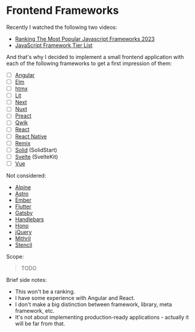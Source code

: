 # Frontend Frameworks

Recently I watched the following two videos:

- [Ranking The Most Popular Javascript Frameworks 2023](https://www.youtube.com/watch?v=ZRT5UAuDvYQ)
- [JavaScript Framework Tier List](https://www.youtube.com/watch?v=WJRf7dh5Zws)

And that's why I decided to implement a small frontend application with each of the following frameworks to get a first impression of them:

- [ ] [Angular](https://angular.io/)
- [ ] [Elm](https://elm-lang.org/)
- [ ] [htmx](https://htmx.org/)
- [ ] [Lit](https://lit.dev/)
- [ ] [Next](https://nextjs.org/)
- [ ] [Nuxt](https://nuxt.com/)
- [ ] [Preact](https://preactjs.com/)
- [ ] [Qwik](https://www.qwik.dev/)
- [ ] [React](https://react.dev/)
- [ ] [React Native](https://reactnative.dev/)
- [ ] [Remix](https://remix.run/)
- [ ] [Solid](https://www.solidjs.com/) (SolidStart)
- [ ] [Svelte](https://svelte.dev/) (SvelteKit)
- [ ] [Vue](https://vuejs.org/)

Not considered:

- [Alpine](https://alpinejs.dev/)
- [Astro](https://astro.build/)
- [Ember](https://emberjs.com/)
- [Flutter](https://flutter.dev/)
- [Gatsby](https://www.gatsbyjs.com/)
- [Handlebars](https://handlebarsjs.com/)
- [Hono](https://hono.dev/)
- [jQuery](https://jquery.com/)
- [Mithril](https://mithril.js.org/)
- [Stencil](https://stenciljs.com/)

Scope:

> TODO

Brief side notes:

- This won't be a ranking.
- I have some experience with Angular and React.
- I don't make a big distinction between framework, library, meta framework, etc.
- It's not about implementing production-ready applications - actually it will be far from that.
